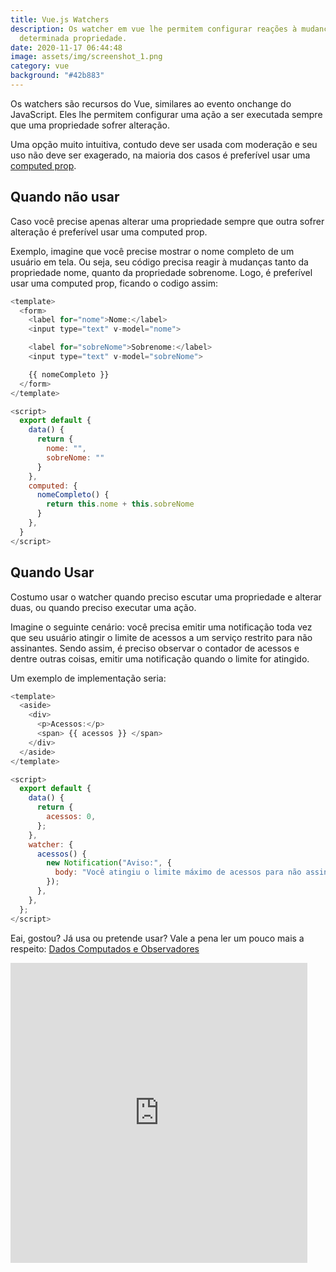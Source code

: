 ```yaml
---
title: Vue.js Watchers
description: Os watcher em vue lhe permitem configurar reações à mudanças em uma
  determinada propriedade.
date: 2020-11-17 06:44:48
image: assets/img/screenshot_1.png
category: vue
background: "#42b883"
---
```

Os watchers são recursos do Vue, similares ao evento onchange do JavaScript. Eles lhe permitem configurar uma ação a ser executada sempre que uma propriedade sofrer alteração.

Uma opção muito intuitiva, contudo deve ser usada com moderação e seu uso não deve ser exagerado, na maioria dos casos é preferível usar uma [computed prop](https://br.vuejs.org/v2/guide/computed.html).

## Quando não usar

Caso você precise apenas alterar uma propriedade sempre que outra sofrer alteração é preferível usar uma computed prop.

Exemplo, imagine que você precise mostrar o nome completo de um usuário em tela. Ou seja, seu código precisa reagir à mudanças tanto da propriedade nome, quanto da propriedade sobrenome. Logo, é preferível usar uma computed prop, ficando o codigo assim:

```javascript
<template>
  <form>
    <label for="nome">Nome:</label>
    <input type="text" v-model="nome">

    <label for="sobreNome">Sobrenome:</label>
    <input type="text" v-model="sobreNome">

    {{ nomeCompleto }}
  </form>
</template>

<script>
  export default {
    data() {
      return {
        nome: "",
        sobreNome: ""
      }
    },
    computed: {
      nomeCompleto() {
        return this.nome + this.sobreNome
      }
    },
  }
</script>
```

## Quando Usar

Costumo usar o watcher quando preciso escutar uma propriedade e alterar duas, ou quando preciso executar uma ação.

Imagine o seguinte cenário: você precisa emitir uma notificação toda vez que seu usuário atingir o limite de acessos a um serviço restrito para não assinantes. Sendo assim, é preciso observar o contador de acessos e dentre outras coisas, emitir uma notificação quando o limite for atingido.

Um exemplo de implementação seria:

```javascript
<template>
  <aside>
    <div>
      <p>Acessos:</p>
      <span> {{ acessos }} </span>
    </div>
  </aside>
</template>

<script>
  export default {
    data() {
      return {
        acessos: 0,
      };
    },
    watcher: {
      acessos() {
        new Notification("Aviso:", {
          body: "Você atingiu o limite máximo de acessos para não assinantes!",
        });
      },
    },
  };
</script>
```

Eai, gostou? Já usa ou pretende usar? Vale a pena ler um pouco mais a respeito: [Dados Computados e Observadores ](https://br.vuejs.org/v2/guide/computed.html)

<iframe src="https://giphy.com/embed/1kkxWqT5nvLXupUTwK" width="475" height="480" frameBorder="0" class="giphy-embed" allowFullScreen></iframe>
